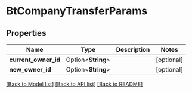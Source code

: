# BtCompanyTransferParams

## Properties

Name | Type | Description | Notes
------------ | ------------- | ------------- | -------------
**current_owner_id** | Option<**String**> |  | [optional]
**new_owner_id** | Option<**String**> |  | [optional]

[[Back to Model list]](../README.md#documentation-for-models) [[Back to API list]](../README.md#documentation-for-api-endpoints) [[Back to README]](../README.md)


